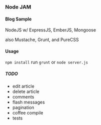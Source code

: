 ### Node JAM
#### Blog Sample

NodeJS w/ ExpressJS, EmberJS, Mongoose

also Mustache, Grunt, and PureCSS


#### Usage

`npm install`
run `grunt` or `node server.js`

##### TODO

- edit article
- delete article
- comments
- flash messages
- pagination
- coffee compile
- tests
